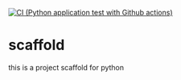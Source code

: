 [![CI (Python application test with Github actions)](https://github.com/claudym/scaffold/actions/workflows/main.yml/badge.svg)](https://github.com/claudym/scaffold/actions/workflows/main.yml)

# scaffold
this is a project scaffold for python
